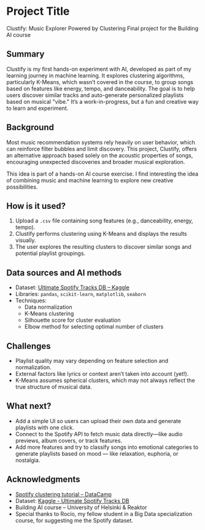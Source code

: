 <!-- This is the markdown template for the final project of the Building AI course, 
created by Reaktor Innovations and University of Helsinki. 
Copy the template, paste it to your GitHub README and edit! -->

# Project Title

Clustify: Music Explorer Powered by Clustering
Final project for the Building AI course

## Summary

Clustify is my first hands-on experiment with AI, developed as part of my learning journey in machine learning. It explores clustering algorithms, particularly K-Means, which wasn’t covered in the course, to group songs based on features like energy, tempo, and danceability. The goal is to help users discover similar tracks and auto-generate personalized playlists based on musical "vibe." It’s a work-in-progress, but a fun and creative way to learn and experiment.


## Background

Most music recommendation systems rely heavily on user behavior, which can reinforce filter bubbles and limit discovery. This project, Clustify, offers an alternative approach based solely on the acoustic properties of songs, encouraging unexpected discoveries and broader musical exploration.

This idea is part of a hands-on AI course exercise. I find interesting the idea of combining music and machine learning to explore new creative possibilities.

## How is it used?

1. Upload a `.csv` file containing song features (e.g., danceability, energy, tempo).
2. Clustify performs clustering using K-Means and displays the results visually.
3. The user explores the resulting clusters to discover similar songs and potential playlist groupings.


## Data sources and AI methods

- Dataset: [Ultimate Spotify Tracks DB – Kaggle](https://www.kaggle.com/datasets/zaheenhamidani/ultimate-spotify-tracks-db)
- Libraries: `pandas`, `scikit-learn`, `matplotlib`, `seaborn`
- Techniques:
  - Data normalization
  - K-Means clustering
  - Silhouette score for cluster evaluation
  - Elbow method for selecting optimal number of clusters

## Challenges

- Playlist quality may vary depending on feature selection and normalization.
- External factors like lyrics or context aren’t taken into account (yet!).
- K-Means assumes spherical clusters, which may not always reflect the true structure of musical data.

## What next?

- Add a simple UI so users can upload their own data and generate playlists with one click.
- Connect to the Spotify API to fetch music data directly—like audio previews, album covers, or track features.
- Add more features and try to classify songs into emotional categories to generate playlists based on mood — like relaxation, euphoria, or nostalgia.


## Acknowledgments

* [Spotify clustering tutorial – DataCamp](https://www.datacamp.com/tutorial/k-means-clustering-python)
* Dataset: [Kaggle - Ultimate Spotify Tracks DB](https://www.kaggle.com/datasets/zaheenhamidani/ultimate-spotify-tracks-db)
* Building AI course – University of Helsinki & Reaktor
* Special thanks to Rocío, my fellow student in a Big Data specialization course, for suggesting me the Spotify dataset.
